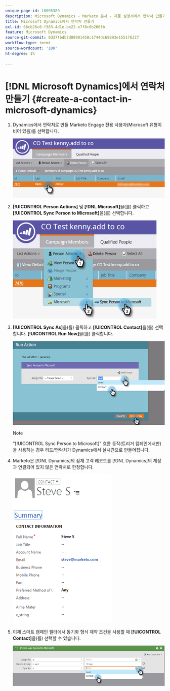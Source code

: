 ```yaml
---
unique-page-id: 10095389
description: Microsoft Dynamics - Marketo 문서 - 제품 설명서에서 연락처 만들기
title: Microsoft Dynamics에서 연락처 만들기
exl-id: 66cb26c0-f383-4d1e-be22-e7f8c6b266fb
feature: Microsoft Dynamics
source-git-commit: 0d37fbdb7d08901458c1744dc68893e155176327
workflow-type: tm+mt
source-wordcount: '100'
ht-degree: 1%

---
```


# [!DNL Microsoft Dynamics]에서 연락처 만들기 {#create-a-contact-in-microsoft-dynamics}

1. Dynamics에서 연락처로 만들 Marketo Engage 전용 사용자(Microsoft 유형이 비어 있음)를 선택합니다.

   ![](assets/one.png)

1. **[!UICONTROL Person Actions]** 및 **[!DNL Microsoft]**&#x200B;을(를) 클릭하고 **[!UICONTROL Sync Person to Microsoft]**&#x200B;을(를) 선택합니다.

   ![](assets/two.png)

1. **[!UICONTROL Sync As]**&#x200B;을(를) 클릭하고 **[!UICONTROL Contact]**&#x200B;을(를) 선택합니다. **[!UICONTROL Run Now]**&#x200B;을(를) 클릭합니다.

   ![](assets/three.png)

   >[!NOTE]
   >
   >&quot;[!UICONTROL Sync Person to Microsoft]&quot; 흐름 동작(트리거 캠페인에서만)을 사용하는 경우 리드/연락처가 Dynamics에서 실시간으로 만들어집니다.

1. Marketo은 [!DNL Dynamics]의 잠재 고객 레코드를 [!DNL Dynamics]의 계정과 연결되어 있지 않은 연락처로 한정합니다.

   ![](assets/image2015-10-23-9-3a43-3a33.png)

1. 이제 스마트 캠페인 필터에서 동기화 형식 제약 조건을 사용할 때 **[!UICONTROL Contact]**&#x200B;을(를) 선택할 수 있습니다.

   ![](assets/five.png)
